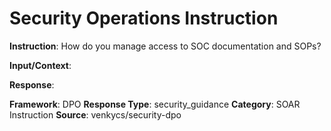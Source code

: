 # Security Operations Instruction

**Instruction**: How do you manage access to SOC documentation and SOPs?

**Input/Context**: 

**Response**: 

**Framework**: DPO
**Response Type**: security_guidance
**Category**: SOAR Instruction
**Source**: venkycs/security-dpo
